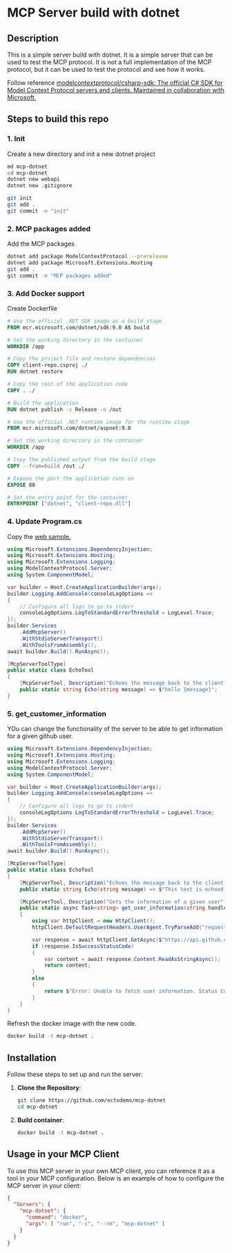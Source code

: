 # MCP Server build with dotnet

## Description

This is a simple server build with dotnet. It is a simple server that can be used to test the MCP protocol. It is not a full implementation of the MCP protocol, but it can be used to test the protocol and see how it works.

Follow reference [modelcontextprotocol/csharp-sdk: The official C# SDK for Model Context Protocol servers and clients. Maintained in collaboration with Microsoft.](https://github.com/modelcontextprotocol/csharp-sdk)

## Steps to build this repo

### 1. Init

Create a new directory and init a new dotnet project

```sh
md mcp-dotnet
cd mcp-dotnet
dotnet new webapi
dotnet new .gitignore

git init
git add .
git commit -m "init"
```

### 2. MCP packages added

Add the MCP packages

```sh
dotnet add package ModelContextProtocol --prerelease
dotnet add package Microsoft.Extensions.Hosting
git add .
git commit -m "MCP packages added"
```

### 3. Add Docker support

Create Dockerfile

```dockerfile
# Use the official .NET SDK image as a build stage
FROM mcr.microsoft.com/dotnet/sdk:9.0 AS build

# Set the working directory in the container
WORKDIR /app

# Copy the project file and restore dependencies
COPY client-repo.csproj ./
RUN dotnet restore

# Copy the rest of the application code
COPY . ./

# Build the application
RUN dotnet publish -c Release -o /out

# Use the official .NET runtime image for the runtime stage
FROM mcr.microsoft.com/dotnet/aspnet:9.0

# Set the working directory in the container
WORKDIR /app

# Copy the published output from the build stage
COPY --from=build /out ./

# Expose the port the application runs on
EXPOSE 80

# Set the entry point for the container
ENTRYPOINT ["dotnet", "client-repo.dll"]
```

### 4. Update Program.cs

Copy the [web sample.](https://github.com/modelcontextprotocol/csharp-sdk#getting-started-server)

```csharp
using Microsoft.Extensions.DependencyInjection;
using Microsoft.Extensions.Hosting;
using Microsoft.Extensions.Logging;
using ModelContextProtocol.Server;
using System.ComponentModel;

var builder = Host.CreateApplicationBuilder(args);
builder.Logging.AddConsole(consoleLogOptions =>
{
    // Configure all logs to go to stderr
    consoleLogOptions.LogToStandardErrorThreshold = LogLevel.Trace;
});
builder.Services
    .AddMcpServer()
    .WithStdioServerTransport()
    .WithToolsFromAssembly();
await builder.Build().RunAsync();

[McpServerToolType]
public static class EchoTool
{
    [McpServerTool, Description("Echoes the message back to the client.")]
    public static string Echo(string message) => $"hello {message}";
}
```

### 5. get_customer_information

YOu can change the functionality of the server to be able to get information for a given github user.

```csharp
using Microsoft.Extensions.DependencyInjection;
using Microsoft.Extensions.Hosting;
using Microsoft.Extensions.Logging;
using ModelContextProtocol.Server;
using System.ComponentModel;

var builder = Host.CreateApplicationBuilder(args);
builder.Logging.AddConsole(consoleLogOptions =>
{
    // Configure all logs to go to stderr
    consoleLogOptions.LogToStandardErrorThreshold = LogLevel.Trace;
});
builder.Services
    .AddMcpServer()
    .WithStdioServerTransport()
    .WithToolsFromAssembly();
await builder.Build().RunAsync();

[McpServerToolType]
public static class EchoTool
{
    [McpServerTool, Description("Echoes the message back to the client.")]
    public static string Echo(string message) => $"This text is echoed from MCP -  {message}";

    [McpServerTool, Description("Gets the information of a given user")]
    public static async Task<string> get_user_information(string handle)
    {
        using var httpClient = new HttpClient();
        httpClient.DefaultRequestHeaders.UserAgent.TryParseAdd("request");

        var response = await httpClient.GetAsync($"https://api.github.com/users/{handle}");
        if (response.IsSuccessStatusCode)
        {
            var content = await response.Content.ReadAsStringAsync();
            return content;
        }
        else
        {
            return $"Error: Unable to fetch user information. Status Code: {response.StatusCode}";
        }
    }
}
```

Refresh the docker image with the new code.

```sh
docker build -t mcp-dotnet .
```

## Installation

Follow these steps to set up and run the server:

1. **Clone the Repository**:

   ```sh
   git clone https://github.com/octodemo/mcp-dotnet
   cd mcp-dotnet
   ```

2. **Build container**:

   ```bash
   docker build -t mcp-dotnet .
   ```

## Usage in your MCP Client

To use this MCP server in your own MCP client, you can reference it as a tool in your MCP configuration. Below is an example of how to configure the MCP server in your client:

```json
{
  "Servers": {
    "mcp-dotnet": {
      "command": "docker",
      "args": [ "run", "-i", "--rm", "mcp-dotnet" ]
    }
  }
}
```
